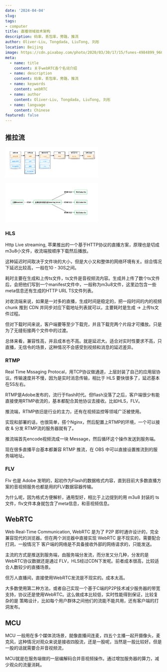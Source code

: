 ```yaml
---
date: '2024-04-04'
slug: 
tags:
- computer
title: 直播领域技术架构
description: 码率，丢包率，旁路，推流
author: Oliver-Liu, Tongdada, LiuTong, 刘彤
location: Beijing
image: https://cdn.pixabay.com/photo/2020/03/30/17/15/funes-4984899_960_720.jpg
meta:
  - name: title
    content: 关于webRTC各个名词介绍
  - name: description
    content: 码率，丢包率，旁路，推流
  - name: keywords
    content: webRTC
  - name: author
    content: Oliver-Liu, Tongdada, LiuTong, 刘彤
  - name: language
    content: Chinese
featured: false
---
```


## 推拉流

<p class="text-center">
  <img src="../../../assets/computer/live_stream_snap.png" width="300px" />
<p>

<p class="text-center">
  <img src="../../../assets/computer/flow_demonstration_living.png" width="300px" />
<p>

### HLS

Http Live streaming, 苹果推出的一个基于HTTP协议的直播方案，原理也是切成m3u8小文件，收流端按顺序下载然后播放。

这种延迟时间取决于文件块的大小，但是大小又和整体的网络环境有关。综合情况下延迟比较高，一般在10 - 30S之间。

耗时主要在生成和上传ts文件，ts文件是音视频流内容。生成并上传了数个ts文件后，会把他们写到一个manifest文件中，一般称为m3u8文件，这里边包含一些meta信息还有生成的HTTP URL TS文件列表。

对收流端来说，如果是一对多的直播，生成时间是稳定的，把一段时间的内的视频 chunk 推到 CDN 并同步对应下载地址列表就可以，主要耗时是生成 -> 上传ts文件过程。

但对下载时间来说，客户端要等至少下载完，并且下载完两个片段才可播放。只是为了无缝衔接两个文件中的过渡。

总体来看，兼容性高，并且成本也不高。就是延迟大。适合对实时性要求不高，只直播，无信令的场景，这种情况不会感受到视频和消息的延迟差异。

### RTMP

Real Time Mssaging Protocal，用TCP协议做通道，上层封装了自己的应用层协议。传输速度并不慢，因为是实时消息传输，相比于 HLS 要快很多了，延迟基本在5S左右。

RTMP是Adobe发布的，流行于flash时代。但flash没落了之后，客户端很少有能直接使用RTMP收流的，基本都配合其他协议去接收。比如HLS，FLV。

推流端，RTMP依旧是行业的主力，还有在视频监控等领域广泛被使用。

实现和部署的话，也很简单，搭个Nginx，然后配置上RTMP的环境，一个可以接收 & 分发 RTMP流的服务器就有了。

推流端首先encode视频流成一块 Message，然后循环这个操作发送到服务端。

现在很多直播平台基本都兼容 RTMP 推流，在 OBS 中可以直接设置推流到的服务端地址。

### FLV

Flv 也是 Adobe 发明的，起初作为Flash的数据格式内容，直到目前大多数直播方案的音视频服务也都是用的FLV数据容器传输。

为什么呢，因为格式方便解析，通用型好，相比于上边提到的用 m3u8 封装的 ts文件，flv文件本身就包含了meta信息，和音视频信息。

## WebRTC

Web Real-Time Communication, WebRTC 是为了 P2P 即时通许设计的，完全兼容现代的浏览器。但在两个浏览器中直接实现 WebRTC 是不现实的，需要配合打洞，一般情况下
客户端的网络是不具备接收外部的网络请求的，只能发送。

主流的方式是推送到服务端，由服务端分发流，而分发又分几种，分发的是 WebRTC协议数据还是通过 FLV，HLS经过CDN下发呢。前者成本很高，比较适合人数较少的直播场景。

但万人直播间，直接使用WebRTC发流是不现实的。成本太高。

大多数使用第二种方法，或者自己实现一个基于C端的P2P技术减少服务器的带宽支持，协议还是使用WebRTC。这么做成本比较低，实时性能得到保证，比较复杂的是
策略设计，比如每个用户群体之间他们的流能不能共用，还有客户端的打洞发布。

## MCU

MCU 一般用在多个媒体流场景，就像直播间连麦，四五个主播一起开摄像头，麦克风，这种情况对观众来说是接收四股流，还是一股呢，当然是一股比较好。但是一股的话就需要合并音视频流，

MCU就是在服务端做的一层编解码合并音视频操作。通过增加服务器的算力，减少观众的流量消耗。